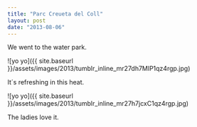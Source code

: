 ```yaml
---
title: "Parc Creueta del Coll"
layout: post
date: "2013-08-06"
---
```


We went to the water park.

![yo yo]({{ site.baseurl }}/assets/images/2013/tumblr_inline_mr27dh7MlP1qz4rgp.jpg)

It´s refreshing in this heat.

![yo yo]({{ site.baseurl }}/assets/images/2013/tumblr_inline_mr27h7jcxC1qz4rgp.jpg)

The ladies love it.
